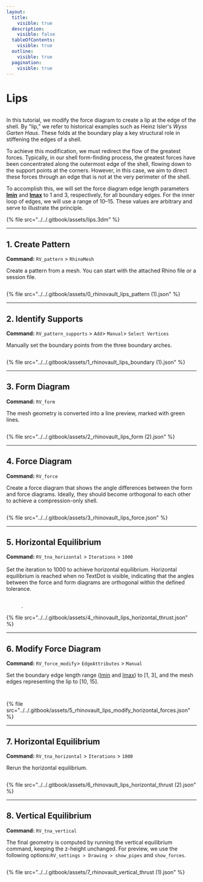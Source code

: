 ```yaml
---
layout:
  title:
    visible: true
  description:
    visible: false
  tableOfContents:
    visible: true
  outline:
    visible: true
  pagination:
    visible: true
---
```


# Lips

<figure><img src="../../.gitbook/assets/lips_0_1.png" alt=""><figcaption></figcaption></figure>

In this tutorial, we modify the force diagram to create a lip at the edge of the shell. By "lip," we refer to historical examples such as Heinz Isler's _Wyss Garten Haus_. These folds at the boundary play a key structural role in stiffening the edges of a shell.

To achieve this modification, we must redirect the flow of the greatest forces. Typically, in our shell form-finding process, the greatest forces have been concentrated along the outermost edge of the shell, flowing down to the support points at the corners. However, in this case, we aim to direct these forces through an edge that is not at the very perimeter of the shell.

To accomplish this, we will set the force diagram edge length parameters [**lmin**](../../manual/7.-modify-diagrams/supports-1.md) and [**lmax**](../../manual/7.-modify-diagrams/supports-1.md) to 1 and 3, respectively, for all boundary edges. For the inner loop of edges, we will use a range of 10–15. These values are arbitrary and serve to illustrate the principle.



{% file src="../../.gitbook/assets/lips.3dm" %}

***

## 1. Create Pattern

**Command:** `RV_pattern` > `RhinoMesh`

Create a pattern from a mesh. You can start with the attached Rhino file or a session file.

<figure><img src="../../.gitbook/assets/barrel_0.png" alt=""><figcaption></figcaption></figure>

{% file src="../../.gitbook/assets/0_rhinovault_lips_pattern (1).json" %}

***

## 2. Identify Supports

**Command:** `RV_pattern_supports` > `Add`> `Manual`> `Select Vertices`

Manually set the boundary points from the three boundary arches.

<figure><img src="../../.gitbook/assets/lips_1.png" alt=""><figcaption></figcaption></figure>

{% file src="../../.gitbook/assets/1_rhinovault_lips_boundary (1).json" %}

***

## 3. Form Diagram

**Command:** `RV_form`

The mesh geometry is converted into a line preview, marked with green lines.

<figure><img src="../../.gitbook/assets/lips_2.png" alt=""><figcaption></figcaption></figure>

{% file src="../../.gitbook/assets/2_rhinovault_lips_form (2).json" %}

***

## 4. Force Diagram

**Command:** `RV_force`

Create a force diagram that shows the angle differences between the form and force diagrams. Ideally, they should become orthogonal to each other to achieve a compression-only shell.

<figure><img src="../../.gitbook/assets/lips_3.png" alt=""><figcaption></figcaption></figure>

{% file src="../../.gitbook/assets/3_rhinovault_lips_force.json" %}

***

## 5. Horizontal Equilibrium

**Command:** `RV_tna_horizontal` > `Iterations` > `1000`\
\
Set the iteration to 1000 to achieve horizontal equilibrium. Horizontal equilibrium is reached when no TextDot is visible, indicating that the angles between the force and form diagrams are orthogonal within the defined tolerance.

<figure><img src="../../.gitbook/assets/lips_4 (1).png" alt=""><figcaption><p>.</p></figcaption></figure>

{% file src="../../.gitbook/assets/4_rhinovault_lips_horizontal_thrust.json" %}

***

## 6. Modify Force Diagram

**Command:** `RV_force_modify`> `EdgeAttributes` > `Manual`

Set the boundary edge length range ([lmin](../../manual/7.-modify-diagrams/supports-1.md) and [lmax](../../manual/7.-modify-diagrams/supports-1.md)) to \[1, 3], and the mesh edges representing the lip to \[10, 15].

<figure><img src="../../.gitbook/assets/lips_5.png" alt=""><figcaption></figcaption></figure>

<figure><img src="../../.gitbook/assets/lips_6 (2).png" alt=""><figcaption></figcaption></figure>

{% file src="../../.gitbook/assets/5_rhinovault_lips_modify_horizontal_forces.json" %}

***

## 7. Horizontal Equilibrium

**Command:** `RV_tna_horizontal` > `Iterations` > `1000`

Rerun the horizontal equilibrium.

<figure><img src="../../.gitbook/assets/lips_7 (1).png" alt=""><figcaption></figcaption></figure>

{% file src="../../.gitbook/assets/6_rhinovault_lips_horizontal_thrust (2).json" %}

***

## 8. Vertical Equilibrium

**Command:** `RV_tna_vertical`&#x20;

The final geometry is computed by running the vertical equilibrium command, keeping the z-height unchanged. For preview, we use the following options:`RV_settings > Drawing > show_pipes` and `show_forces`.

<figure><img src="../../.gitbook/assets/lips_7.png" alt=""><figcaption></figcaption></figure>

{% file src="../../.gitbook/assets/7_rhinovault_vertical_thrust (1).json" %}
